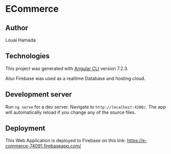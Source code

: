 # ECommerce

## Author
Louai Hamada

## Technologies

This project was generated with [Angular CLI](https://github.com/angular/angular-cli) version 7.2.3.

Also Firebase was used as a realtime Database and hosting cloud.

## Development server

Run `ng serve` for a dev server. Navigate to `http://localhost:4200/`. The app will automatically reload if you change any of the source files.

## Deployment
This Web Application is deployed to Firebase on this link:
https://e-commerce-74091.firebaseapp.com/